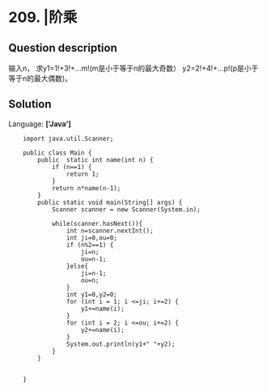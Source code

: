 # 209. |阶乘

## Question description


输入n，
求y1=1!+3!+...m!(m是小于等于n的最大奇数）
y2=2!+4!+...p!(p是小于等于n的最大偶数)。


## Solution

Language: **['Java']**

```
	import java.util.Scanner;
	
	public class Main {
	    public  static int name(int n) {
	    	if (n==1) {
				return 1;
			}
			return n*name(n-1);
		}
	    public static void main(String[] args) {
	        Scanner scanner = new Scanner(System.in);
	        
	        while(scanner.hasNext()){
                int n=scanner.nextInt();
                int ji=0,ou=0;
                if (n%2==1) {
					ji=n;
					ou=n-1;
				}else{
					ji=n-1;
					ou=n;
				}
                int y1=0,y2=0;
                for (int i = 1; i <=ji; i+=2) {
					y1+=name(i);
				}
                for (int i = 2; i <=ou; i+=2) {
					y2+=name(i);
				}
                System.out.println(y1+" "+y2);
	        }
		}
	
	
	}
```



